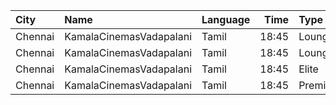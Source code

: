 | City    | Name                    | Language |  Time | Type    | Price | Capacity | Booked |
| :------ | :---------------------- | :------- | ----: | :------ | ----: | -------: | -----: |
| Chennai | KamalaCinemasVadapalani | Tamil    | 18:45 | Lounge1 |  153₹ |       17 |      2 |
| Chennai | KamalaCinemasVadapalani | Tamil    | 18:45 | Lounge2 |  153₹ |       17 |      0 |
| Chennai | KamalaCinemasVadapalani | Tamil    | 18:45 | Elite   |  118₹ |      294 |    101 |
| Chennai | KamalaCinemasVadapalani | Tamil    | 18:45 | Premium |   60₹ |        5 |      1 |